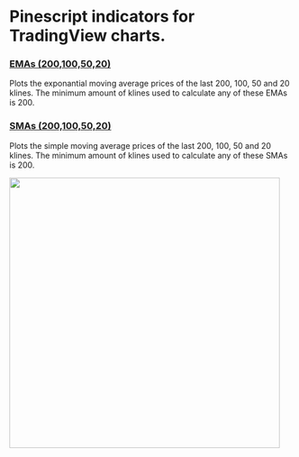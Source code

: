 # Pinescript indicators for TradingView charts.

### <a href="https://github.com/buffermet/tradingview-indicators/blob/main/indicators/ema.pine">EMAs (200,100,50,20)</a>

Plots the exponantial moving average prices of the last 200, 100, 50 and 20 klines. The minimum amount of klines used to calculate any of these EMAs is 200.

### <a href="https://github.com/buffermet/tradingview-indicators/blob/main/indicators/sma.pine">SMAs (200,100,50,20)</a>

Plots the simple moving average prices of the last 200, 100, 50 and 20 klines. The minimum amount of klines used to calculate any of these SMAs is 200.

<img width="480pt" src="https://user-images.githubusercontent.com/29265684/120787186-6f595080-c572-11eb-997c-5d5d2e9ca70c.png" />
